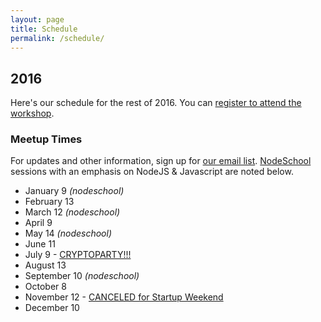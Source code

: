 ```yaml
---
layout: page
title: Schedule
permalink: /schedule/
---
```


## 2016

Here's our schedule for the rest of 2016. You can [register to attend the workshop](https://www.eventbrite.com/e/pair-programming-mentoring-covermymeds-tickets-15224426670).

### Meetup Times
For updates and other information, sign up for [our email list](http://paircolumbus.org/). [NodeSchool](http://nodeschool.io) sessions with an emphasis on NodeJS & Javascript are noted below.

- January 9 _(nodeschool)_
- February 13
- March 12 _(nodeschool)_
- April 9
- May 14 _(nodeschool)_
- June 11
- July 9 - [CRYPTOPARTY!!!](https://www.cryptoparty.in/)
- August 13
- September 10 _(nodeschool)_
- October 8
- November 12 - [CANCELED for Startup Weekend](http://www.up.co/communities/usa/columbus/startup-weekend/9968)
- December 10
